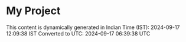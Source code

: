 # My Project

This content is dynamically generated in Indian Time (IST): 2024-09-17 12:09:38 IST
Converted to UTC: 2024-09-17 06:39:38 UTC
